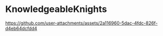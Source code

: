 # KnowledgeableKnights
https://github.com/user-attachments/assets/2a116960-5dac-4fdc-826f-d4eb64dcfdd4


